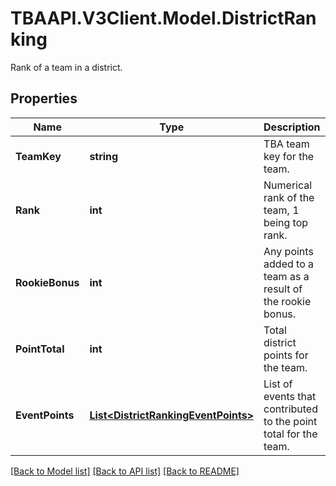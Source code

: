 # TBAAPI.V3Client.Model.DistrictRanking
Rank of a team in a district.
## Properties

Name | Type | Description | Notes
------------ | ------------- | ------------- | -------------
**TeamKey** | **string** | TBA team key for the team. | 
**Rank** | **int** | Numerical rank of the team, 1 being top rank. | 
**RookieBonus** | **int** | Any points added to a team as a result of the rookie bonus. | [optional] 
**PointTotal** | **int** | Total district points for the team. | 
**EventPoints** | [**List&lt;DistrictRankingEventPoints&gt;**](DistrictRankingEventPoints.md) | List of events that contributed to the point total for the team. | [optional] 

[[Back to Model list]](../README.md#documentation-for-models) [[Back to API list]](../README.md#documentation-for-api-endpoints) [[Back to README]](../README.md)

